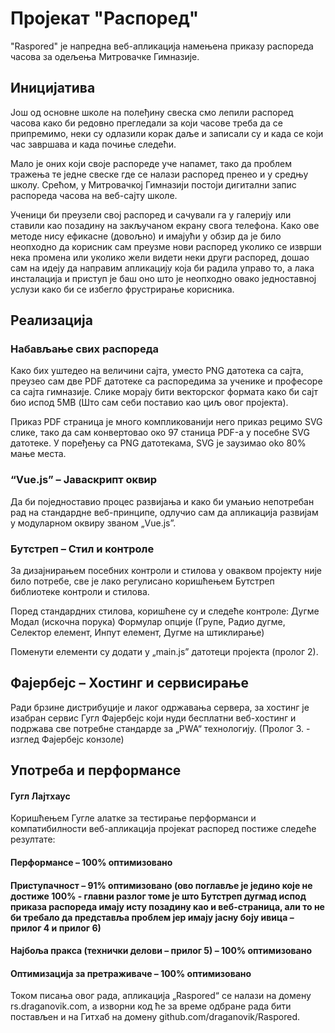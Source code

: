 # Пројекат "Распоред"
"Raspored" је напредна веб-апликација намењена приказу распореда часова за одељења Митровачке Гимназије.

## Иницијатива 

Још од основне школе на полеђину свеска смо лепили распоред часова како би редовно прегледали за који часове треба да се припремимо, неки су одлазили корак даље и записали су и када се који час завршава и када почиње следећи. 

Мало је оних који своје распореде уче напамет, тако да проблем тражења те једне свеске где се налази распоред пренео и у средњу школу. Срећом, у Митровачкој Гимназији постоји дигитални запис распореда часова на веб-сајту школе. 

Ученици би преузели свој распоред и сачували га у галерију или ставили као позадину на закључаном екрану свога телефона. Како ове методе нису ефикасне (довољно) и имајући у обзир да је било неопходно да корисник сам преузме нови распоред уколико се изврши нека промена или уколико жели видети неки други распоред, дошао сам на идеју да направим апликацију која би радила управо то, а лака инсталација и приступ је баш оно што је неопходно овако једноставној услузи како би се избегло фрустрирање корисника. 

## Реализација 

### Набављање свих распореда 

Како бих уштедео на величини сајта, уместо PNG датотека са сајта, преузео сам две PDF датотеке са распоредима за ученике и професоре са сајта гимназије. Слике морају бити векторског формата како би сајт био испод 5MB (Што сам себи поставио као циљ овог пројекта). 

Приказ PDF страница је много компликованији него приказ рецимо SVG слике, тако да сам конвертовао око 97 станица PDF-а у посебне SVG датотеке. У поређењу са PNG датотекама, SVG је заузимао oko 80% мање места. 

### “Vue.js” – Јаваскрипт оквир 

Да би поједноставио процес развијања и како би умањио непотребан рад на стандардне веб-принципе, одлучио сам да апликација развијам у модуларном оквиру званом „Vue.js”. 

### Бутстреп – Стил и контроле 

За дизајнирањем посебних контроли и стилова у оваквом пројекту није било потребе, све је лако регулисано коришћењем Бутстреп библиотеке контроли и стилова. 

  Поред стандардних стилова, коришћене су и следеће контроле: 
  Дугме 
  Модал (искочна порука) 
  Формулар опције (Групе, Радио дугме, Селектор елемент, Инпут елемент, Дугме на           штиклирање) 

Поменути елементи су додати у „main.js” датотеци пројекта (пролог 2). 

## Фајербејс – Хостинг и сервисирање 

Ради брзине дистрибуције и лаког одржавања сервера, за хостинг је изабран сервис Гугл Фајербејс који нуди бесплатни веб-хостинг и подржава све потребне стандарде за „PWA“ технологију. (Пролог 3. - изглед Фајербејс конзоле) 

## Употреба и перформансе 

#### Гугл Лајтхаус

Коришћењем Гугле алатке за тестирање перформанси и компатибилности веб-апликација пројекат распоред постиже следеће резултате: 

#### Перформансе – 100% оптимизовано 

#### Приступачност – 91% оптимизовано (ово поглавље је једино које не достиже 100% - главни разлог томе је што Бутстреп дугмад испод приказа распореда имају исту позадину као и веб-страница, али то не би требало да представља проблем јер имају јасну боју ивица – прилог 4 и прилог 6)  

#### Најбоља пракса (технички делови – прилог 5) – 100% оптимизовано 

#### Оптимизација за претраживаче – 100% оптимизовано 

 

Током писања овог рада, апликација „Raspored“ се налази на домену rs.draganovik.com, а изворни код ће за време одбране рада бити постављен и на Гитхаб на домену github.com/draganovik/Raspored. 
